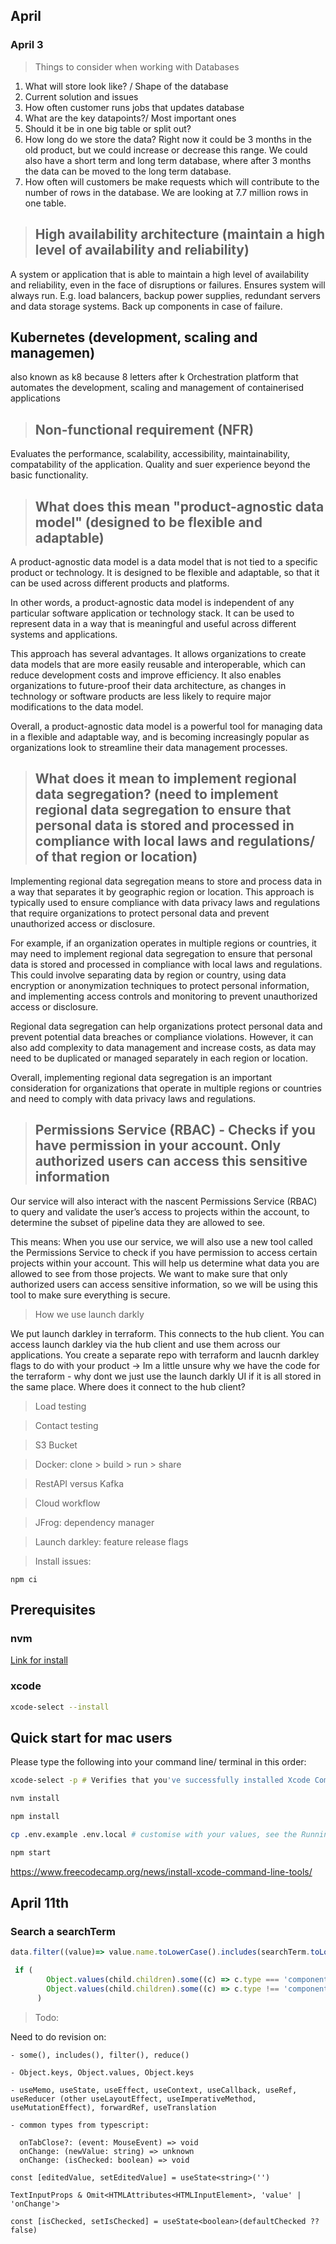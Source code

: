 ## April

### April 3

> Things to consider when working with Databases

1. What will store look like? / Shape of the database
2. Current solution and issues
3. How often customer runs jobs that updates database
4. What are the key datapoints?/ Most important ones
5. Should it be in one big table or split out?
6. How long do we store the data? Right now it could be 3 months in the old product, but we could increase or decrease this range. We could also have a short term and long term database, where after 3 months the data can be moved to the long term database. 
7. How often will customers be make requests which will contribute to the number of rows in the database. We are looking at 7.7 million rows in one table. 

> ## High availability architecture (maintain a high level of availability and reliability)

A system or application that is able to maintain a high level of availability and reliability, even in the face of disruptions or failures. Ensures system will always run. E.g. load balancers, backup power supplies, redundant servers and data storage systems. Back up components in case of failure. 

## Kubernetes (development, scaling and managemen)
also known as k8 because 8 letters after k
Orchestration platform that automates the development, scaling and management of containerised applications


> ## Non-functional requirement (NFR)

Evaluates the performance, scalability, accessibility, maintainability, compatability of the application. Quality and suer experience beyond the basic functionality.

> ## What does this mean "product-agnostic data model" (designed to be flexible and adaptable)

A product-agnostic data model is a data model that is not tied to a specific product or technology. It is designed to be flexible and adaptable, so that it can be used across different products and platforms.

In other words, a product-agnostic data model is independent of any particular software application or technology stack. It can be used to represent data in a way that is meaningful and useful across different systems and applications.

This approach has several advantages. It allows organizations to create data models that are more easily reusable and interoperable, which can reduce development costs and improve efficiency. It also enables organizations to future-proof their data architecture, as changes in technology or software products are less likely to require major modifications to the data model.

Overall, a product-agnostic data model is a powerful tool for managing data in a flexible and adaptable way, and is becoming increasingly popular as organizations look to streamline their data management processes.


> ## What does it mean to implement regional data segregation? (need to implement regional data segregation to ensure that personal data is stored and processed in compliance with local laws and regulations/ of that region or location)

Implementing regional data segregation means to store and process data in a way that separates it by geographic region or location. This approach is typically used to ensure compliance with data privacy laws and regulations that require organizations to protect personal data and prevent unauthorized access or disclosure.

For example, if an organization operates in multiple regions or countries, it may need to implement regional data segregation to ensure that personal data is stored and processed in compliance with local laws and regulations. This could involve separating data by region or country, using data encryption or anonymization techniques to protect personal information, and implementing access controls and monitoring to prevent unauthorized access or disclosure.

Regional data segregation can help organizations protect personal data and prevent potential data breaches or compliance violations. However, it can also add complexity to data management and increase costs, as data may need to be duplicated or managed separately in each region or location.

Overall, implementing regional data segregation is an important consideration for organizations that operate in multiple regions or countries and need to comply with data privacy laws and regulations.


> ## Permissions Service (RBAC) - Checks if you have permission in your account. Only authorized users can access this sensitive information

Our service will also interact with the nascent Permissions Service (RBAC) to query and validate the user’s access to projects within the account, to determine the subset of pipeline data they are allowed to see.


This means: When you use our service, we will also use a new tool called the Permissions Service to check if you have permission to access certain projects within your account. This will help us determine what data you are allowed to see from those projects. We want to make sure that only authorized users can access sensitive information, so we will be using this tool to make sure everything is secure.

> How we use launch darkly

We put launch darkley in terraform. This connects to the hub client. You can access launch darkley via the hub client and use them across our applications. You create a separate repo with terraform and laucnh darkley flags to do with your product -> Im a little unsure why we have the code for the terraform - why dont we just use the launch darkly UI if it is all stored in the same place. Where does it connect to the hub client?

> Load testing

> Contact testing

> S3 Bucket

> Docker: clone > build > run > share

> RestAPI versus Kafka

> Cloud workflow

> JFrog: dependency manager

> Launch darkley: feature release flags

> Install issues:

``npm ci``

## Prerequisites

### nvm

[Link for install](https://github.com/nvm-sh/nvm#installing-and-updating)

### xcode

```bash
xcode-select --install
```

## Quick start for mac users

Please type the following into your command line/ terminal in this order:

```bash
xcode-select -p # Verifies that you've successfully installed Xcode Command Line
```

```bash
nvm install
```

```bash
npm install
```

```bash
cp .env.example .env.local # customise with your values, see the Running the app against the dev environment section for more details
```

```bash
npm start
```

https://www.freecodecamp.org/news/install-xcode-command-line-tools/

## April 11th

### Search a searchTerm
``` js
data.filter((value)=> value.name.toLowerCase().includes(searchTerm.toLowerCase()))
```

```js
 if (
        Object.values(child.children).some((c) => c.type === 'component' && c.name.includes(search)) ||
        Object.values(child.children).some((c) => c.type !== 'component')
      )
```

> Todo: 

Need to do revision on:

```
- some(), includes(), filter(), reduce()

- Object.keys, Object.values, Object.keys

- useMemo, useState, useEffect, useContext, useCallback, useRef, useReducer (other useLayoutEffect, useImperativeMethod, useMutationEffect), forwardRef, useTranslation

- common types from typescript: 

  onTabClose?: (event: MouseEvent) => void
  onChange: (newValue: string) => unknown
  onChange: (isChecked: boolean) => void

const [editedValue, setEditedValue] = useState<string>('')

TextInputProps & Omit<HTMLAttributes<HTMLInputElement>, 'value' | 'onChange'>

const [isChecked, setIsChecked] = useState<boolean>(defaultChecked ?? false)

```
